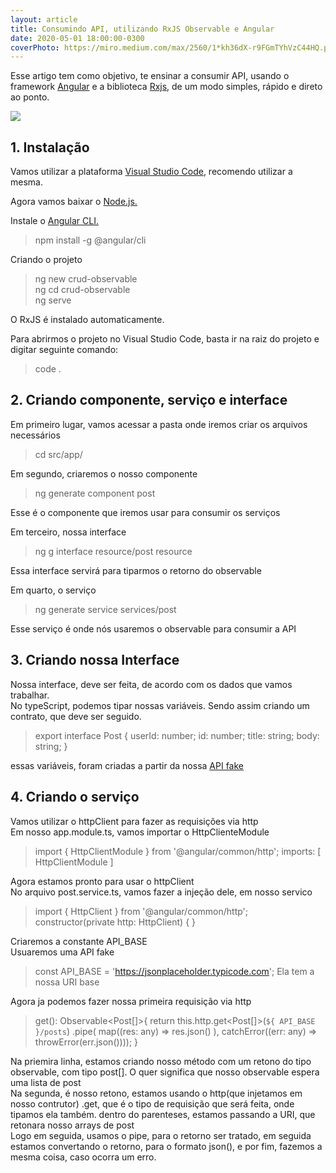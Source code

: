```yaml
---
layout: article
title: Consumindo API, utilizando RxJS Observable e Angular
date: 2020-05-01 18:00:00-0300
coverPhoto: https://miro.medium.com/max/2560/1*kh36dX-r9FGmTYhVzC44HQ.png
---
```


Esse artigo tem como objetivo, te ensinar a consumir API, usando o framework <a href="https://angular.io/" target="_blank">Angular</a> e a biblioteca <a href="https://rxjs-dev.firebaseapp.com/" target="_blank">Rxjs</a>, de um modo simples, rápido e direto ao ponto.

![](https://miro.medium.com/max/2560/1*kh36dX-r9FGmTYhVzC44HQ.png)

## 1. Instalação

Vamos utilizar a plataforma <a href="https://code.visualstudio.com/" target="_blank">Visual Studio Code</a>, recomendo utilizar a mesma.

Agora vamos baixar o <a href="https://nodejs.org/en/" target="_blank">Node.js.</a>

Instale o <a href="https://cli.angular.io/" target="_blank">Angular CLI.</a>
> npm install -g @angular/cli 

Criando o projeto

> ng new crud-observable<br>
> ng cd crud-observable<br>
> ng serve<br>

O RxJS é instalado automaticamente.

Para abrirmos o projeto no Visual Studio Code, basta ir na raiz do projeto e digitar seguinte comando:

> code .

## 2. Criando componente, serviço e interface

Em primeiro lugar, vamos acessar a pasta onde iremos criar os arquivos necessários
> cd src/app/

Em segundo, criaremos o nosso componente 

> ng generate component post

Esse é o componente que iremos usar para consumir os serviços<br>

Em terceiro, nossa interface

> ng g interface resource/post resource

Essa interface servirá para tiparmos o retorno do observable

Em quarto, o serviço 

> ng generate service services/post

Esse serviço é onde nós usaremos o observable para consumir a API

## 3. Criando nossa Interface

Nossa interface, deve ser feita, de  acordo com os dados que vamos trabalhar.<br>
No typeScript, podemos tipar nossas variáveis. Sendo assim criando um contrato, que deve ser seguido.

> export interface Post {
>     userId: number;
>     id: number;
>     title: string;
>     body: string;
> }

essas variáveis, foram criadas a partir da nossa <a href="https://jsonplaceholder.typicode.com/posts" target="_blank">API fake</a>

## 4. Criando o serviço

Vamos utilizar o httpClient para fazer as requisições via http<br> 
Em nosso app.module.ts, vamos importar o HttpClienteModule

> import { HttpClientModule } from '@angular/common/http';
> imports: [ HttpClientModule ]

Agora estamos pronto para usar o httpClient<br>
No arquivo post.service.ts, vamos fazer a injeção dele, em nosso servico

> import { HttpClient } from '@angular/common/http';
> constructor(private http: HttpClient) { }

Criaremos a constante API_BASE<br>
Usuaremos uma API fake
> const API_BASE = 'https://jsonplaceholder.typicode.com'; 
Ela tem a nossa URI base

Agora ja podemos fazer nossa primeira requisição via http

> get(): Observable<Post[]>{
>     return this.http.get<Post[]>(`${ API_BASE }/posts`)
>       .pipe(
>         map((res: any) => res.json() ),
>         catchError((err: any) => throwError(err.json())));
> }

Na priemira linha, estamos criando nosso método com um retono do tipo observable, com tipo post[]. O quer significa que nosso observable espera uma lista de post<br>
Na segunda, é nosso retono, estamos usando o http(que injetamos em nosso contrutor) .get, que é o tipo de requisição que será feita, onde tipamos ela também. dentro do parenteses, estamos passando a URI, que retonara nosso arrays de post<br>
Logo em seguida, usamos o pipe, para o retorno ser tratado, em seguida estamos convertando o retorno, para o formato json(), e por fim, fazemos a mesma coisa, caso ocorra um erro. 

